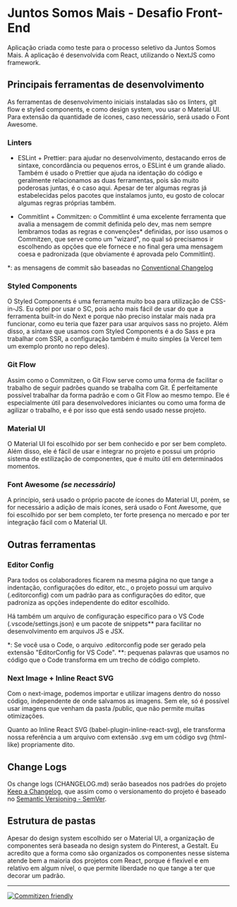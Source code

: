 # Juntos Somos Mais - Desafio Front-End

Aplicação criada como teste para o processo seletivo da Juntos Somos Mais. A aplicação é desenvolvida com React, utilizando o NextJS como framework.

## Principais ferramentas de desenvolvimento

As ferramentas de desenvolvimento iniciais instaladas são os linters, git flow e styled components, e como design system, vou usar o Material UI. Para extensão da quantidade de ícones, caso necessário, será usado o Font Awesome.

### Linters

- ESLint + Prettier: para ajudar no desenvolvimento, destacando erros de sintaxe, concordância ou pequenos erros, o ESLint é um grande aliado. Também é usado o Prettier que ajuda na identação do código e geralmente relacionamos as duas ferramentas, pois são muito poderosas juntas, é o caso aqui. Apesar de ter algumas regras já estabelecidas pelos pacotes que instalamos junto, eu gosto de colocar algumas regras próprias também.

- Commitlint + Commitzen: o Commitlint é uma excelente ferramenta que avalia a mensagem de commit definida pelo dev, mas nem sempre lembramos todas as regras e convenções\* definidas, por isso usamos o Commitzen, que serve como um "wizard", no qual só precisamos ir escolhendo as opções que ele fornece e no final gera uma mensagem coesa e padronizada (que obviamente é aprovada pelo Commitlint).

\*: as mensagens de commit são baseadas no [Conventional Changelog](https://github.com/conventional-changelog)

### Styled Components

O Styled Components é uma ferramenta muito boa para utilização de CSS-in-JS. Eu optei por usar o SC, pois acho mais fácil de usar do que a ferramenta built-in do Next e porque não preciso instalar mais nada pra funcionar, como eu teria que fazer para usar arquivos sass no projeto. Além disso, a síntaxe que usamos com Styled Components é a do Sass e pra trabalhar com SSR, a configuração também é muito simples (a Vercel tem um exemplo pronto no repo deles).

### Git Flow

Assim como o Commitzen, o Git Flow serve como uma forma de facilitar o trabalho de seguir padrões quando se trabalha com Git. É perfeitamente possível trabalhar da forma padrão e com o Git Flow ao mesmo tempo. Ele é especialmente útil para desenvolvedores iniciantes ou como uma forma de agilizar o trabalho, e é por isso que está sendo usado nesse projeto.

### Material UI

O Material UI foi escolhido por ser bem conhecido e por ser bem completo. Além disso, ele é fácil de usar e integrar no projeto e possui um próprio sistema de estilização de componentes, que é muito útil em determinados momentos.

### Font Awesome _(se necessário)_

A princípio, será usado o próprio pacote de ícones do Material UI, porém, se for necessário a adição de mais ícones, será usado o Font Awesome, que foi escolhido por ser bem completo, ter forte presença no mercado e por ter integração fácil com o Material UI.

## Outras ferramentas

### Editor Config

Para todos os colaboradores ficarem na mesma página no que tange a indentação, configurações do editor, etc., o projeto possui um arquivo (.editorconfig) com um padrão para as configurações do editor, que padroniza as opções independente do editor escolhido.

Há também um arquivo de configuração específico para o VS Code (.vscode/settings.json) e um pacote de snippets\*\* para facilitar no desenvolvimento em arquivos JS e JSX.

\*: Se você usa o Code, o arquivo .editorconfig pode ser gerado pela extensão "EditorConfig for VS Code".
\*\*: pequenas palavras que usamos no código que o Code transforma em um trecho de código completo.

### Next Image + Inline React SVG

Com o next-image, podemos importar e utilizar imagens dentro do nosso código, independente de onde salvamos as imagens. Sem ele, só é possível usar imagens que venham da pasta /public, que não permite muitas otimizações.

Quanto ao Inline React SVG (babel-plugin-inline-react-svg), ele transforma nossa referência a um arquivo com extensão .svg em um código svg (html-like) propriamente dito.

## Change Logs

Os change logs (CHANGELOG.md) serão baseados nos padrões do projeto [Keep a Changelog](https://github.com/olivierlacan/keep-a-changelog/blob/master/CHANGELOG.md), que assim como o versionamento do projeto é baseado no [Semantic Versioning - SemVer](https://semver.org/lang/pt-BR/).

## Estrutura de pastas

Apesar do design system escolhido ser o Material UI, a organização de componentes será baseada no design system do Pinterest, a Gestalt. Eu acredito que a forma como são organizados os componentes nesse sistema atende bem a maioria dos projetos com React, porque é flexível e em relativo em algum nível, o que permite liberdade no que tange a ter que decorar um padrão.

---

[![Commitizen friendly](https://img.shields.io/badge/commitizen-friendly-brightgreen.svg)](http://commitizen.github.io/cz-cli/)
